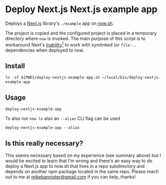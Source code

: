 # Deploy Next.js Next.js example app

Deploys a [Next.js](https://nextjs.org/docs) library's `./example` app on [now.sh](https://zeit.co/docs).

The project is copied and the configured project is placed in a temporary directory where `now` is invoked. The main purpose of this script is to workaround Next's <a href='#is-this-really-necessary' id='fnref1'>inability<sup>1</sup></a> to work with symlinked (or `file:..` dependencies when deployed to now.


## Install

```Shell
ln -sf ${PWD}/deploy-nextjs-example-app.sh ~/local/bin/deploy-nextjs-example-app
```

## Usage

```Shell
deploy-nextjs-example-app
```

To also run `now ln` also an `--alias` CLI flag can be used

```Shell
deploy-nextjs-example-app --alias
```

## Is this really necessary?

This seems necessary based on my experience (see summary above) but I would be excited to learn that I'm wrong and there's an easy way to do deploy a Next.js app to now.sh that lives in a repo subdirectory and depends on another npm package located in the same repo. Please reach out to me at mikebannister@gmail.com if you can help, thanks!
